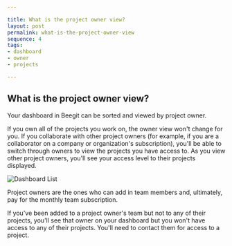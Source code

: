 ```yaml
---

title: What is the project owner view?
layout: post
permalink: what-is-the-project-owner-view
sequence: 4
tags:
- dashboard
- owner
- projects

---
```


## What is the project owner view? 
Your dashboard in Beegit can be sorted and viewed by project owner. 

If you own all of the projects you work on, the owner view won't change for you. If you collaborate with other project owners (for example, if you are a collaborator on a company or organization's subscription), you'll be able to switch through owners to view the projects you have access to. As you view other project owners, you'll see your access level to their projects displayed. 

![Dashboard List](https://s3.amazonaws.com/beegit-images/helpImages/dashboard-list.png)

Project owners are the ones who can add in team members and, ultimately, pay for the monthly team subscription.

If you've been added to a project owner's team but not to any of their projects, you'll see that owner on your dashboard but you won't have access to any of their projects. You'll need to contact them for access to a project. 
